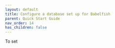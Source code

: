 ```yaml
---
layout: default
title: Configure a database set up for Babelfish
parent: Quick Start Guide
nav_order: 14
has_children: false
---
```


To set 